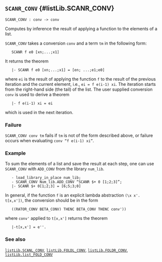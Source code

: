 ## `SCANR_CONV` {#listLib.SCANR_CONV}


```
SCANR_CONV : conv -> conv
```



Computes by inference the result of applying a function to the elements of a
list.


`SCANR_CONV` takes a conversion `conv` and a term `tm` in the following form:
    
       SCANR f e0 [xn;...;x1]
    
It returns the theorem
    
       |- SCANR f e0 [xn;...;x1] = [en; ...;e1;e0]
    
where `ei` is the result of applying the function `f` to
the result of the previous iteration and the current element, i.e.,
`ei = f e(i-1) xi`. The iteration starts from the right-hand side (the
tail) of the list.
The user supplied conversion `conv` is used to derive a theorem
    
       |- f e(i-1) xi = ei
    
which is used in the next iteration.

### Failure

`SCANR_CONV conv tm` fails if `tm` is not of the form described above,
or failure occurs when evaluating `conv “f e(i-1) xi”`.

### Example

To sum the elements of a list and save the result at each step, one can use
`SCANR_CONV` with `ADD_CONV` from the library `num_lib`.
    
       - load_library_in_place num_lib;
       - SCANR_CONV Num_lib.ADD_CONV “SCANR $+ 0 [1;2;3]”;
       |- SCANR $+ 0[1;2;3] = [6;5;3;0]
    
In general, if the function `f` is an explicit lambda abstraction
`(\x x'. t[x,x'])`, the conversion should be in the form
    
       ((RATOR_CONV BETA_CONV) THENC BETA_CONV THENC conv'))
    
where `conv'` applied to `t[x,x']` returns the theorem
    
       |-t[x,x'] = e''.
    

### See also

[`listLib.SCANL_CONV`](#listLib.SCANL_CONV), [`listLib.FOLDL_CONV`](#listLib.FOLDL_CONV), [`listLib.FOLDR_CONV`](#listLib.FOLDR_CONV), [`listLib.list_FOLD_CONV`](#listLib.list_FOLD_CONV)

